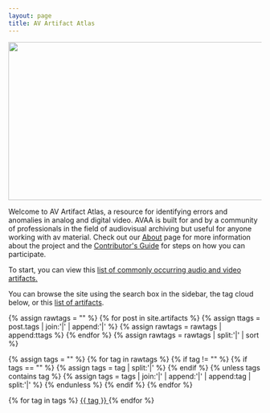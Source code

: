 ```yaml
---
layout: page
title: AV Artifact Atlas
---
```

<img src="{{ site.baseurl }}/images/home_TBCProcessingError_NYU_Flat.jpg" height="315" width="520"><br>

Welcome to AV Artifact Atlas, a resource for identifying errors and anomalies in analog and digital video. AVAA is built for and by a community of professionals in the field of audiovisual archiving but useful for anyone working with av material. Check out our [About](https://bavc.github.io/avaa/about.html) page for more information about the project and the [Contributor's Guide](https://bavc.github.io/avaa/contributors_guide.html) for steps on how you can participate.

To start, you can view this [list of commonly occurring audio and video artifacts.](https://bavc.github.io/avaa/tags.html#common-artifacts)

You can browse the site using the search box in the sidebar, the tag cloud below, or this [list of artifacts](https://bavc.github.io/avaa/tags.html).

{% assign rawtags = "" %}
{% for post in site.artifacts %}
  {% assign ttags = post.tags | join:'|' | append:'|' %}
  {% assign rawtags = rawtags | append:ttags %}
{% endfor %}
{% assign rawtags = rawtags | split:'|' | sort %}

{% assign tags = "" %}
{% for tag in rawtags %}
  {% if tag != "" %}
    {% if tags == "" %}
      {% assign tags = tag | split:'|' %}
    {% endif %}
    {% unless tags contains tag %}
      {% assign tags = tags | join:'|' | append:'|' | append:tag | split:'|' %}
    {% endunless %}
  {% endif %}
{% endfor %}

<div>
{% for tag in tags %}
<a class="artefact-tag" href="tags.html#{{ tag | slugify }}"> {{ tag }} </a>
{% endfor %}
</div>
